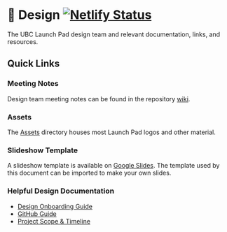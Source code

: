 # 🎨 Design [![Netlify Status](https://api.netlify.com/api/v1/badges/d13611cb-1901-4f53-ad00-f7bcabf6dbb9/deploy-status)](https://app.netlify.com/sites/ubclaunchpad-design/deploys)

The UBC Launch Pad design team and relevant documentation, links, and resources.

## Quick Links

### Meeting Notes

Design team meeting notes can be found in the repository [wiki](https://github.com/ubclaunchpad/design/wiki).

### Assets

The [Assets](/assets) directory houses most Launch Pad logos and other material.

### Slideshow Template

A slideshow template is available on [Google Slides](https://docs.google.com/presentation/d/15-SPrVpTmujyWqha98meboDHkW5WBWv_-J7w_qDNBHc). The template used by this document can be imported to make your own slides.

### Helpful Design Documentation

* [Design Onboarding Guide](https://docs.ubclaunchpad.com/handbook/onboarding/design)
* [GitHub Guide](https://docs.ubclaunchpad.com/handbook/tools/github)
* [Project Scope & Timeline](https://docs.ubclaunchpad.com/handbook/project-management/scope)
